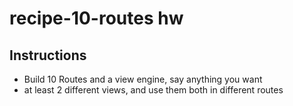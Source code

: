 # recipe-10-routes hw 
## Instructions
- Build 10 Routes and a view engine, say anything you want
-  at least 2 different views, and use them both in different routes
